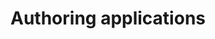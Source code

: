 ---
type: docs
title: "Authoring applications"
linkTitle: "Authoring applications"
description: "Learn how to author a Radius application"
weight: 100
---